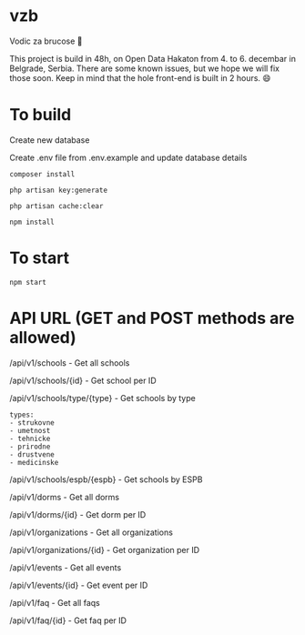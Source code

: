 # vzb
Vodic za brucose :book:

This project is build in 48h, on Open Data Hakaton from 4. to 6. decembar in Belgrade, Serbia.
There are some known issues, but we hope we will fix those soon. Keep in mind that the hole front-end is built in 2 hours. :smile:

# To build

Create new database

Create .env file from .env.example and update database details

`composer install`

`php artisan key:generate`

`php artisan cache:clear`

`npm install`

# To start

`npm start`


# API URL (GET and POST methods are allowed)
/api/v1/schools - Get all schools

/api/v1/schools/{id} - Get school per ID

/api/v1/schools/type/{type} - Get schools by type
    
    types:
    - strukovne
    - umetnost
    - tehnicke
    - prirodne
    - drustvene
    - medicinske
    
/api/v1/schools/espb/{espb} - Get schools by ESPB

/api/v1/dorms - Get all dorms

/api/v1/dorms/{id} - Get dorm per ID

/api/v1/organizations - Get all organizations

/api/v1/organizations/{id} - Get organization per ID

/api/v1/events - Get all events

/api/v1/events/{id} - Get event per ID

/api/v1/faq - Get all faqs

/api/v1/faq/{id} - Get faq per ID
